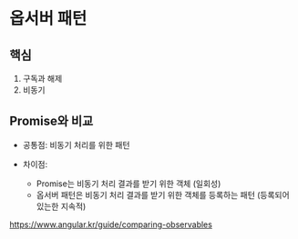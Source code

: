 # 옵서버 패턴

## 핵심

1. 구독과 해제
2. 비동기

## Promise와 비교

- 공통점: 비동기 처리를 위한 패턴

- 차이점:
  - Promise는 비동기 처리 결과를 받기 위한 객체 (일회성)
  - 옵서버 패턴은 비동기 처리 결과를 받기 위한 객체를 등록하는 패턴 (등록되어 있는한 지속적)

<https://www.angular.kr/guide/comparing-observables>
